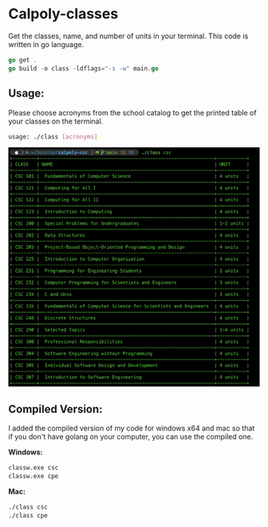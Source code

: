 # Calpoly-classes

Get the classes, name, and number of units in your terminal. This code is written in go language.

```go
go get .
go build -o class -ldflags="-s -w" main.go
```

## Usage:
Please choose acronyms from the school catalog to get the printed table of your classes on the terminal.

```bash
usage: ./class [acronyms]
```

![Sample Outp](./1.png)

## Compiled Version:

I added the compiled version of my code for windows x64 and mac so that if you don't have golang on your computer, you can use the compiled one.

**Windows:**

```bash
classw.exe csc
classw.exe cpe
```
**Mac:**

```bash
./class csc
./class cpe
```
